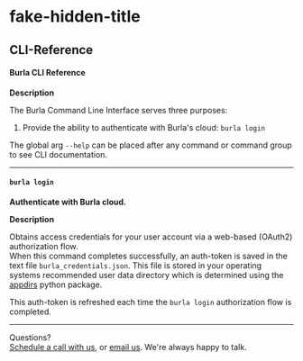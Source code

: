 
# fake-hidden-title

## CLI-Reference

#### Burla CLI Reference

**Description**

The Burla Command Line Interface serves three purposes:

1. Provide the ability to authenticate with Burla's cloud: `burla login`

The global arg `--help` can be placed after any command or command group to see CLI documentation.

***

#### `burla login`

**Authenticate with Burla cloud.**

**Description**

Obtains access credentials for your user account via a web-based (OAuth2) authorization flow.\
When this command completes successfully, an auth-token is saved in the text file `burla_credentials.json`. This file is stored in your operating systems recommended user data directory which is determined using the [appdirs](https://github.com/ActiveState/appdirs) python package.

This auth-token is refreshed each time the `burla login` authorization flow is completed.





***

Questions?\
[Schedule a call with us](https://cal.com/jakez/burla/), or [email us](mailto:jake@burla.dev). We're always happy to talk.
